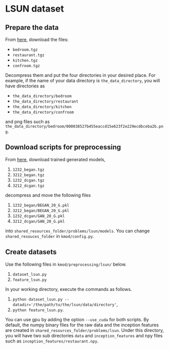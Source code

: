 # LSUN dataset

## Prepare the data
From [here](http://ftp.tuebingen.mpg.de/pub/is/wittawat/kmod_share/problems/lsun/), download the files: 
* `bedroom.tgz`
* `restaurant.tgz`
* `kitchen.tgz`
* `confroom.tgz`

Decompress them and put the four directories in your desired place. 
For example, if the name of your data directory is `the_data_directory`, you will have 
directories as 

* `the_data_directory/bedroom`
* `the_data_directory/restaurant`
* `the_data_directory/kitchen`
* `the_data_directory/confroom`

and png files such as `the_data_directory/bedroom/000038527b455eaccd15e623f2e229ecdbceba2b.png`. 


## Download scripts for preprocessing
From [here](http://ftp.tuebingen.mpg.de/pub/is/wittawat/kmod_share/problems/lsun/), 
download trained generated models,
1. `1232_began.tgz`
2. `3212_began.tgz`
3. `1232_dcgan.tgz`
4. `3212_dcgan.tgz`

decompress and move the following files
1. `1232_began/BEGAN_20_G.pkl`
2. `3212_began/BEGAN_20_G.pkl`
3. `1232_dcgan/GAN_20_G.pkl`
4. `3212_dcgan/GAN_20_G.pkl`

into `shared_resources_folder/problems/lsun/models`. 
You can change `shared_resouces_folder` in `kmod/config.py`. 

## Create datasets
Use the following files in `kmod/preprocessing/lsun/` below. 
1. `dataset_lsun.py`
2. `feature_lsun.py`


In your working directory, execute the commands as follows.
1. `python dataset_lsun.py --datadir='/the/path/to/the/lsun/data/directory'`, 
2. `python feature_lsun.py`. 

You can use gpu by adding the option `--use_cuda` for both scripts. 
By default, the numpy binary files for the raw data and the inception features are created in 
`shared_resources_folder/problems/lsun`. Under this directory, you will have two sub directories `data` and `inception_features` and npy files such as `inception_features/restaurant.npy`.
